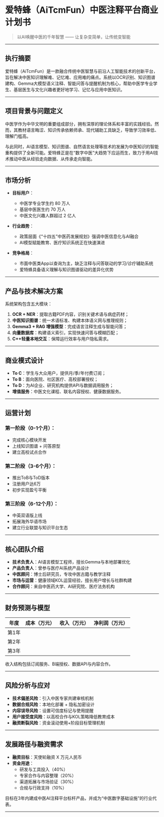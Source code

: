 # 爱特蜂（AiTcmFun）中医注释平台商业计划书

> 以AI唤醒中医的千年智慧 —— 让复杂变简单，让传统变智能

---

## 执行摘要

爱特蜂（AiTcmFun）是一款融合传统中医智慧与前沿人工智能技术的创新平台，旨在解决中医知识理解难、记忆难、应用难的痛点。系统以OCR识别、知识图谱建构、Gemma大模型语义注释、智能问答与提醒机制为核心，帮助中医学专业学生、基层医生与文化兴趣者更好地学习、记忆与应用中医知识。

---

## 项目背景与问题定义

中医学作为中华文明的重要组成部分，拥有深厚的理论体系和丰富的实践经验。然而，其教材语言晦涩、知识传承依赖师承、现代辅助工具缺乏，导致学习效率低、理解门槛高。

与此同时，AI语言模型、知识图谱、自然语言处理等技术的发展为中医知识的智能重构提供了全新可能。爱特蜂正是在“数字中医”大趋势下应运而生，致力于用AI技术推动中医从经验走向数据、从传承走向智能。

---

## 市场分析

- **目标用户**：
  - 中医学专业学生约 80 万人
  - 基层中医医生约 70 万人
  - 中医文化兴趣人群超过 2 亿人

- **行业趋势**：
  - 政策层面《“十四五”中医药发展规划》强调中医信息化与AI融合
  - AI模型赋能教育、医疗知识系统正在快速演进

- **竞争格局**：
  - 市面中医类App以查询为主，缺乏注释与问答联动的学习/诊疗辅助系统
  - 爱特蜂具备语义理解与知识图谱驱动的差异化优势

---

## 产品与技术解决方案

系统架构包含五大模块：

1. **OCR + NER**：提取古籍PDF内容，识别关键术语与病症药材；
2. **中医知识图谱**：统一术语标准、构建本体语义网与推理规则；
3. **Gemma3 + RAG 增强模型**：完成语言注释生成与智能问答；
4. **向量数据库**：构建语义索引，实现快速问答与模糊匹配；
5. **C++轻量本地交互**：保障运行效率与用户隐私需求。

---

## 商业模式设计

- **To C**：学生与大众用户，提供月/季/年付费订阅；
- **To B**：面向医院、社区医疗、高校部署授权；
- **To D**：为AI企业、研究机构提供API与数据调用服务；
- **增值服务**：中医文化课程、联名内容授权、健康数据服务。

---

## 运营计划

### 第一阶段（0-1个月）：
- 完成核心模块开发
- 上线知识图谱 + 问答原型
- 建立高校试点合作

### 第二阶段（3-6个月）：
- 推出ToB与ToD版本
- 注册用户达6万
- 初步实现盈亏平衡

### 第三阶段（6-12个月）：
- 中英双语版上线
- 拓展海外华语市场
- 建立行业联盟与知识平台生态

---

## 核心团队介绍

- **技术负责人**：AI语言模型工程师，擅长Gemma与本地部署优化
- **产品负责人**：曾参与医疗AI系统产品设计
- **中医顾问**：博士后研究员，专攻中医古籍与教学注释
- **市场与运营**：健康领域KOL运营经验，擅长用户增长与社群构建
- **合作顾问**：来自中医药大学、AI研究院、医疗法务机构

---

## 财务预测与模型

| 年度        | 成本（万元） | 收入（万元） | 净利润（万元） |
|-------------|---------------|---------------|-----------------|
| 第1年       |        |            |             |
| 第2年       |            |            |             |
| 第3年       |            |            |              |

收入结构包括订阅服务、B端授权、数据API与内容合作。

---

## 风险分析与应对

- **技术偏差风险**：引入中医专家共建审核机制
- **数据合规风险**：本地化部署 + 隐私加密设计
- **内容误导风险**：设置可信度标记与使用提醒
- **用户接受度风险**：以高校合作与KOL策略降低教育成本
- **融资断裂风险**：资金滚动使用+阶段目标管理机制

---

## 发展路径与融资需求

- **融资目标**：天使轮融资 X 万元人民币
- **资金用途**：
  - 研发与工具投入（40%）
  - 专家合作与内容整理（20%）
  - 渠道拓展与市场验证（30%）
  - 合规与行政支持（10%）

目标在3年内建成中医AI注释平台标杆产品，并成为“中医数字基础设施”的行业代表。

---

